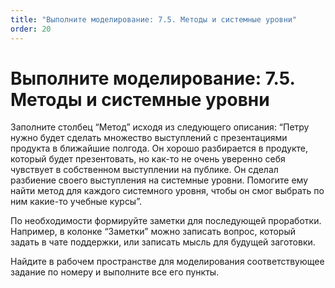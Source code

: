 ```yaml
---
title: "Выполните моделирование: 7.5. Методы и системные уровни"
order: 20
---
```


# Выполните моделирование: 7.5. Методы и системные уровни



Заполните столбец “Метод” исходя из следующего описания: “Петру нужно будет сделать множество выступлений с презентациями продукта в ближайшие полгода. Он хорошо разбирается в продукте, который будет презентовать, но как-то не очень уверенно себя чувствует в собственном выступлении на публике. Он сделал разбиение своего выступления на системные уровни. Помогите ему найти метод для каждого системного уровня, чтобы он смог выбрать по ним какие-то учебные курсы”.

По необходимости формируйте заметки для последующей проработки. Например, в колонке “Заметки” можно записать вопрос, который задать в чате поддержки, или записать мысль для будущей заготовки.

Найдите в рабочем пространстве для моделирования соответствующее задание по номеру и выполните все его пункты.

